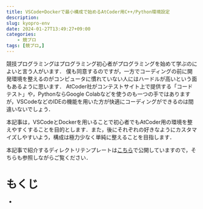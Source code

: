```yaml
---
title: VSCode+Dockerで最小構成で始めるAtCoder用C++/Python環境設定
description: 
slug: kyopro-env
date: 2024-01-27T13:49:27+09:00
categories:
    - 競プロ
tags: [競プロ,]
---
```


競技プログラミングはプログラミング初心者がプログラミングを始めて学ぶのによいと言う人がいます．
僕も同意するのですが，一方でコーディングの前に開発環境を整えるのがコンピュータに慣れていない人にはハードルが高いという面もあるように思います．
AtCoder社がコンテストサイト上で提供する「コードテスト」や，PythonならGoogle Colabなどを使うのも一つの手ではありますが，VSCodeなどのIDEの機能を用いた方が快適にコーディングができるのは間違いないでしょう．

本記事は，VSCodeとDockerを用いることで初心者でもAtCoder用の環境を整えやすくすることを目的とします．また，後にそれぞれの好きなようにカスタマイズしやすいよう，構成は極力少なく単純に整えることを目指します．

本記事で紹介するディレクトリテンプレートは[こちら]()で公開していますので，そちらも参照しながらご覧ください．


# もくじ
- 